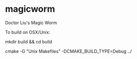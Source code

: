 magicworm
=========

Doctor Liu's Magic Worm


To build on OSX/Unix:

mkdir build && cd build

cmake -G "Unix Makefiles" -DCMAKE_BUILD_TYPE=Debug ../

